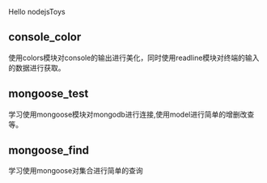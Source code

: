 Hello nodejsToys

## console_color
使用colors模块对console的输出进行美化，同时使用readline模块对终端的输入的数据进行获取。

## mongoose_test
学习使用mongoose模块对mongodb进行连接,使用model进行简单的增删改查等。

## mongoose_find
学习使用mongoose对集合进行简单的查询